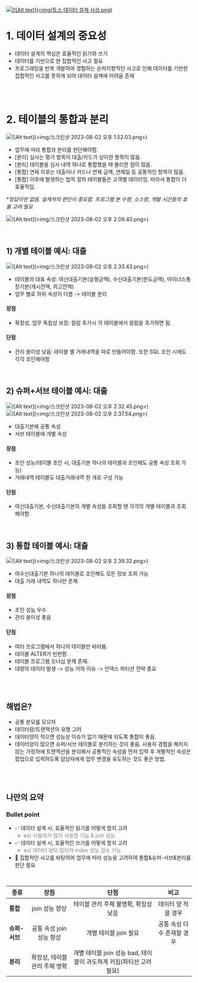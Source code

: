 
[![\[!\[Alt text\](<img/토스 데이터 설계 사상.png)](<img/토스 데이터 설계 사상.png>)](https://www.youtube.com/watch?v=KoLObZ9A3Kc&t=1s)


# 1. 데이터 설계의 중요성
- 데이터 설계의 핵심은 효율적인 읽기와 쓰기
- 데이터를 기반으로 한 집합적인 사고 필요
- 프로그래밍을 반복 개발하여 경험하는 순차지향적인 사고로 인해 데이터를 기반한 집합적인 사고를 못하게 되어 데이터 설계에 어려움 존재

<br>
<br>

# 2. 테이블의 통합과 분리
![!\[Alt text\](<img/스크린샷 2023-08-02 오후 1.52.03.png>)](<img/테이블의 통합과 분리 대출카드.png>)

- 업무에 따라 통합과 분리를 판단해야함.
- [분리] 심사는 평가 항목이 대출/카드가 상이한 항목이 많음.
- [분리] 테이블을 심사 내역 하나로 통합했을 때 불리한 점이 많음.
- [통합] 연체 이후는 대출이나 카드나 연체 금액, 연체일 등 공통적인 항목이 많음.
- [통합] 이후에 발생하는 법적 절차 테이블들은 고객별 데이터임. 따라서 통합이 더 효율적임.

_*정답이란 없음. 설계자의 판단이 중요함. 프로그램 본 수량, 소스량, 개발 시간등의 효율 고려 필요_

![!\[Alt text\](<img/스크린샷 2023-08-02 오후 2.09.40.png>)](<img/테이블의 통합과 분리 이론.png>)

<br>


## 1) 개별 테이블 예시: 대출
![!\[Alt text\](<img/스크린샷 2023-08-02 오후 2.33.43.png>)](img/%EA%B0%9C%EB%B3%84%ED%85%8C%EC%9D%B4%EB%B8%94%EC%98%88%EC%8B%9C%EB%8C%80%EC%B6%9C.png)

- 테이블의 대표 속성: 여신대출기본(실행금액), 수신대출기본(한도금액), 마이너스통장기본(개시잔액, 최고잔액)
- 업무 별로 하위 속성이 다름 -> 테이블 분리

#### 장점
- 확장성, 업무 독립성 보장: 컬럼 추가시 각 테이블에서 컬럼을 추가하면 됨.
#### 단점
- 관리 용이성 낮음: 테이블 별 거래내역을 따로 만들어야함. 또한 SQL 조인 시에도 각각 조인해야함

<br>

## 2) 슈퍼+서브 테이블 예시: 대출
![!\[Alt text\](<img/스크린샷 2023-08-02 오후 2.32.45.png>)](img/%EC%8A%88%ED%8D%BC%EC%84%9C%EB%B8%8C%ED%85%8C%EC%9D%B4%EB%B8%94%EC%98%88%EC%8B%9C%EB%8C%80%EC%B6%9C.png)
![!\[Alt text\](<img/스크린샷 2023-08-02 오후 2.37.54.png>)](img/%EC%8A%88%ED%8D%BC%EC%84%9C%EB%B8%8C%ED%85%8C%EC%9D%B4%EB%B8%94%EC%98%88%EC%8B%9C%EB%8C%80%EC%B6%9C-%EA%B1%B0%EB%9E%98%EB%82%B4%EC%97%AD.png)
- 대출기본에 공통 속성
- 서브 테이블에 개별 속성

#### 장점
- 조인 성능(테이블 조인 시, 대출기본 하나의 테이블과 조인해도 공통 속성 조회 가능)
- 거래내역 테이블도 대출거래내역 한 개로 구성 가능
#### 단점
- 여신대출기본, 수신대출기본의 개별 속성을 조회할 땐 각각의 개별 테이블과 조회 해야함.

<br>


## 3) 통합 테이블 예시: 대출
![!\[Alt text\](<img/스크린샷 2023-08-02 오후 2.39.32.png>)](img/%ED%86%B5%ED%95%A9%ED%85%8C%EC%9D%B4%EB%B8%94%EC%98%88%EC%8B%9C%EB%8C%80%EC%B6%9C.png)
- 여수신대출기본 하나의 테이블로 조인해도 모든 정보 조회 가능
- 대출 거래 내역도 하나만 존재

#### 장점
- 조인 성능 우수
- 관리 용이성 좋음
#### 단점
- 여러 프로그램에서 하나의 테이블만 바라봄.
- 테이블 ALTER가 빈번함.
- 테이블 프로그램 오너십 문제 존재.
- 대량의 데이터 발생 -> 성능 저하 이슈 -> 인덱스 파티션 전략 중요

<br>
<br>

## 해법은?
- 공통 분모를 모으자
- 데이터량/트랜잭션의 유형 고려
- 데이터양이 적으면 성능상 이슈가 없기 때문에 되도록 통합이 좋음.
- 데이터양이 많으면 슈퍼/서브 테이블로 분리하는 것이 좋음. 사용자 경험을 해치지 않는 가정하에 트랜잭션을 분리해서 공통적인 속성을 먼저 입력 후 개별적인 속성은 팝업으로 입력하도록 담당자에게 업무 변경을 유도하는 것도 좋은 방법.

<br>
<br>

## 나만의 요약
### Bullet point
- ✅ 데이터 설계 시, 효율적인 읽기를 어떻게 할지 고려
  - <span style="color: #808080"> ex) 사용자가 많이 사용할 기능 & join 성능 </span>
- ✅ 데이터 설계 시, 효율적인 쓰기를 어떻게 할지 고려
  - <span style="color: #808080"> ex) 데이터 양이 많아져 index 성능 감소 가능 </span>
- 🌟 집합적인 사고를 바탕하여 업무에 따라 성능을 고려하여 통합&슈퍼-서브&분리를 판단 필요

<br>

| 종류 | 장점 | 단점 | 비고 |
|---|:---:|:---:|:---:|
| **통합** | join 성능 향상 | 테이블 관리 주체 불명확, 확장성 낮음 | 데이터 양 적을 경우 |
| **슈퍼-서브** | 공통 속성 join 성능 향상 | 개별 테이블 join 필요 | 공통 속성 다수 존재할 경우 |
| **분리** | 확장성, 테이블 관리 주체 명확 | 개별 테이블 join 성능 bad, 테이블이 과도하게 커짐(파티션 고려 필요) | |
